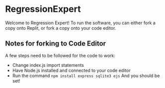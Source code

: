# RegressionExpert
Welcome to Regression Expert! To run the software, you can either fork a copy onto Replit, or fork a copy onto your code editor.

## Notes for forking to Code Editor
A few steps need to be followed for the code to work:
- Change index.js import statements
- Have Node.js installed and connected to your code editor
- Run the command `npm install express sqlite3 ejs`
And you should be set!
